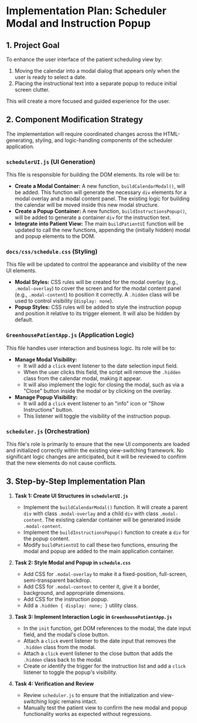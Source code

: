 # Implementation Plan: Scheduler Modal and Instruction Popup

## 1. Project Goal

To enhance the user interface of the patient scheduling view by:
1.  Moving the calendar into a modal dialog that appears only when the user is ready to select a date.
2.  Placing the instructional text into a separate popup to reduce initial screen clutter.

This will create a more focused and guided experience for the user.

## 2. Component Modification Strategy

The implementation will require coordinated changes across the HTML-generating, styling, and logic-handling components of the scheduler application.

### `schedulerUI.js` (UI Generation)

This file is responsible for building the DOM elements. Its role will be to:
- **Create a Modal Container:** A new function, `buildCalendarModal()`, will be added. This function will generate the necessary `div` elements for a modal overlay and a modal content panel. The existing logic for building the calendar will be moved inside this new modal structure.
- **Create a Popup Container:** A new function, `buildInstructionsPopup()`, will be added to generate a container `div` for the instruction text.
- **Integrate into Patient View:** The main `buildPatientUI` function will be updated to call the new functions, appending the (initially hidden) modal and popup elements to the DOM.

### `docs/css/schedule.css` (Styling)

This file will be updated to control the appearance and visibility of the new UI elements.
- **Modal Styles:** CSS rules will be created for the modal overlay (e.g., `.modal-overlay`) to cover the screen and for the modal content panel (e.g., `.modal-content`) to position it correctly. A `.hidden` class will be used to control visibility (`display: none`).
- **Popup Styles:** CSS rules will be added to style the instruction popup and position it relative to its trigger element. It will also be hidden by default.

### `GreenhousePatientApp.js` (Application Logic)

This file handles user interaction and business logic. Its role will be to:
- **Manage Modal Visibility:**
    - It will add a `click` event listener to the date selection input field.
    - When the user clicks this field, the script will remove the `.hidden` class from the calendar modal, making it appear.
    - It will also implement the logic for closing the modal, such as via a "Close" button inside the modal or by clicking on the overlay.
- **Manage Popup Visibility:**
    - It will add a `click` event listener to an "info" icon or "Show Instructions" button.
    - This listener will toggle the visibility of the instruction popup.

### `scheduler.js` (Orchestration)

This file's role is primarily to ensure that the new UI components are loaded and initialized correctly within the existing view-switching framework. No significant logic changes are anticipated, but it will be reviewed to confirm that the new elements do not cause conflicts.

## 3. Step-by-Step Implementation Plan

1.  **Task 1: Create UI Structures in `schedulerUI.js`**
    - Implement the `buildCalendarModal()` function. It will create a parent `div` with class `.modal-overlay` and a child `div` with class `.modal-content`. The existing calendar container will be generated inside `.modal-content`.
    - Implement the `buildInstructionsPopup()` function to create a `div` for the popup content.
    - Modify `buildPatientUI` to call these two functions, ensuring the modal and popup are added to the main application container.

2.  **Task 2: Style Modal and Popup in `schedule.css`**
    - Add CSS for `.modal-overlay` to make it a fixed-position, full-screen, semi-transparent backdrop.
    - Add CSS for `.modal-content` to center it, give it a border, background, and appropriate dimensions.
    - Add CSS for the instruction popup.
    - Add a `.hidden { display: none; }` utility class.

3.  **Task 3: Implement Interaction Logic in `GreenhousePatientApp.js`**
    - In the `init` function, get DOM references to the modal, the date input field, and the modal's close button.
    - Attach a `click` event listener to the date input that removes the `.hidden` class from the modal.
    - Attach a `click` event listener to the close button that adds the `.hidden` class back to the modal.
    - Create or identify the trigger for the instruction list and add a `click` listener to toggle the popup's visibility.

4.  **Task 4: Verification and Review**
    - Review `scheduler.js` to ensure that the initialization and view-switching logic remains intact.
    - Manually test the patient view to confirm the new modal and popup functionality works as expected without regressions.
